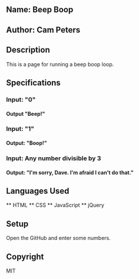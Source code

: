 ## Name: Beep Boop

## Author: Cam Peters

## Description

This is a page for running a beep boop loop.

## Specifications
### Input: "0"
#### Output "Beep!"

### Input: "1"
#### Output: "Boop!"

### Input: Any number divisible by 3
#### Output: "I'm sorry, Dave. I'm afraid I can't do that."

## Languages Used
** HTML
** CSS
** JavaScript
** jQuery

## Setup

Open the GitHub and enter some numbers.

## Copyright

MIT
